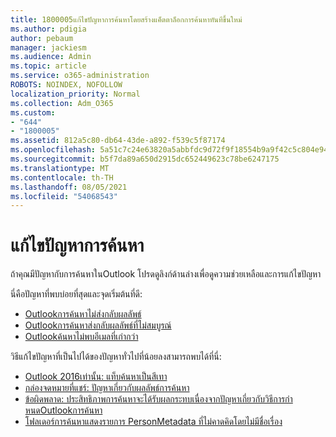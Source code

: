 ```yaml
---
title: 1800005แก้ไขปัญหาการค้นหาโดยสร้างแค็ตตาล็อกการค้นหาทันทีขึ้นใหม่
ms.author: pdigia
author: pebaum
manager: jackiesm
ms.audience: Admin
ms.topic: article
ms.service: o365-administration
ROBOTS: NOINDEX, NOFOLLOW
localization_priority: Normal
ms.collection: Adm_O365
ms.custom:
- "644"
- "1800005"
ms.assetid: 812a5c80-db64-43de-a892-f539c5f87174
ms.openlocfilehash: 5a51c7c24e63820a5abbfdc9d72f9f18554b9a9f42c5c804e944137df928efa9
ms.sourcegitcommit: b5f7da89a650d2915dc652449623c78be6247175
ms.translationtype: MT
ms.contentlocale: th-TH
ms.lasthandoff: 08/05/2021
ms.locfileid: "54068543"
---
```

# <a name="troubleshoot-search-issues"></a>แก้ไขปัญหาการค้นหา

ถ้าคุณมีปัญหากับการค้นหาในOutlook โปรดดูลิงก์ด้านล่างเพื่อดูความช่วยเหลือและการแก้ไขปัญหา

นี่คือปัญหาที่พบบ่อยที่สุดและจุดเริ่มต้นที่ดี:

- [Outlookการค้นหาไม่ส่งกลับผลลัพธ์](https://support.office.com/article/2556b11f-f4d8-46be-b0a7-de33a3f4f066#bkmk_noresults)
- [Outlookการค้นหาส่งกลับผลลัพธ์ที่ไม่สมบูรณ์](https://support.office.com/article/2556b11f-f4d8-46be-b0a7-de33a3f4f066#bkmk_incompleteresults)
- [Outlookค้นหาไม่พบอีเมลที่เก่ากว่า](https://support.office.com/article/2556b11f-f4d8-46be-b0a7-de33a3f4f066#bkmk_olderemails)

วิธีแก้ไขปัญหาที่เป็นไปได้ของปัญหาทั่วไปที่น้อยลงสามารถพบได้ที่นี่:

- [Outlook 2016เท่านั้น: แท็บค้นหาเป็นสีเทา](https://support.office.com/article/2556b11f-f4d8-46be-b0a7-de33a3f4f066#bkmk_greytab)
- [กล่องจดหมายที่แชร์: ปัญหาเกี่ยวกับผลลัพธ์การค้นหา](https://support.office.com/article/2556b11f-f4d8-46be-b0a7-de33a3f4f066#bkmk_sharedmailbox)
- [ข้อผิดพลาด: ประสิทธิภาพการค้นหาจะได้รับผลกระทบเนื่องจากปัญหาเกี่ยวกับวิธีการกําหนดOutlookการค้นหา](https://support.office.com/article/51c9d2c7-a3db-4358-afdf-50d3a9e57039)
- [โฟลเดอร์การค้นหาแสดงรายการ PersonMetadata ที่ไม่คาดคิดโดยไม่มีชื่อเรื่อง](https://support.microsoft.com/help/4035436/outlook-search-folders-show-items-with-blank-subject)